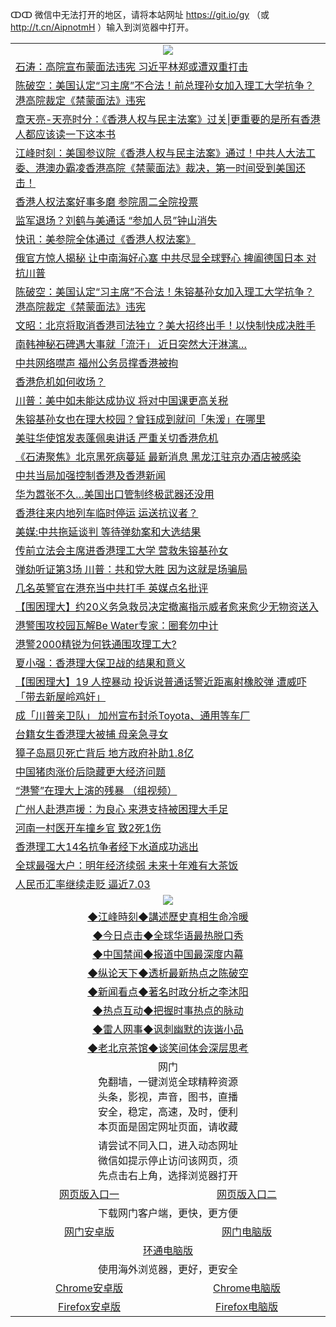ↀↀ 微信中无法打开的地区，请将本站网址 https://git.io/gy （或 http://t.cn/AipnotmH ）输入到浏览器中打开。 

 <table>

  <tr>
    <td colspan="2" align=center><img src="https://cdn.jsdelivr.net/gh/gyoupiodf/im1/20190822-2.jpg"></td>
 </tr>
 <tr><td colspan="2" align="left"><a href="https://xball.casa/oo.aspx?name=c816850&key=eqxowaguscvmxdgc&from=gy">石涛：高院宣布蒙面法违宪 习近平林郑或遭双重打击</a></td></tr>
<tr><td colspan="2" align="left"><a href="https://xball.casa/oo.aspx?name=c816932&key=eqxowaguscvmxdgc&from=gy">陈破空：美国认定“习主席”不合法！前总理孙女加入理工大学抗争？港高院裁定《禁蒙面法》违宪</a></td></tr>
<tr><td colspan="2" align="left"><a href="https://xball.casa/oo.aspx?name=c1025998&key=eqxowaguscvmxdgc&from=gy">章天亮-天亮时分：《香港人权与民主法案》过关|更重要的是所有香港人都应该读一下这本书</a></td></tr>
<tr><td colspan="2" align="left"><a href="https://xball.casa/oo.aspx?name=c922850&key=eqxowaguscvmxdgc&from=gy">江峰时刻：美国参议院《香港人权与民主法案》通过！中共人大法工委、港澳办霸凌香港高院《禁蒙面法》裁决，第一时间受到美国还击！</a></td></tr>
<tr><td colspan="2" align="left"><a href="https://xball.casa/oo.aspx?name=c1097145&key=eqxowaguscvmxdgc&from=gy">香港人权法案好事多磨 参院周二全院投票</a></td></tr>
<tr><td colspan="2" align="left"><a href="https://xball.casa/oo.aspx?name=c1097211&key=eqxowaguscvmxdgc&from=gy">监军退场？刘鹤与美通话 “参加人员”钟山消失</a></td></tr>
<tr><td colspan="2" align="left"><a href="https://xball.casa/oo.aspx?name=c1097226&key=eqxowaguscvmxdgc&from=gy">快讯：美参院全体通过《香港人权法案》</a></td></tr>
<tr><td colspan="2" align="left"><a href="https://xball.casa/oo.aspx?name=c1097166&key=eqxowaguscvmxdgc&from=gy">俄官方惊人揭秘 让中南海好心塞 中共尽显全球野心 捭阖德国日本 对抗川普</a></td></tr>
<tr><td colspan="2" align="left"><a href="https://xball.casa/oo.aspx?name=c1097176&key=eqxowaguscvmxdgc&from=gy">陈破空：美国认定“习主席”不合法！朱镕基孙女加入理工大学抗争？港高院裁定《禁蒙面法》违宪</a></td></tr>
<tr><td colspan="2" align="left"><a href="https://xball.casa/oo.aspx?name=c1097229&key=eqxowaguscvmxdgc&from=gy">文昭：北京将取消香港司法独立？美大招终出手！以快制快成决胜手</a></td></tr>
<tr><td colspan="2" align="left"><a href="https://xball.casa/oo.aspx?name=c1097159&key=eqxowaguscvmxdgc&from=gy">南韩神秘石碑遇大事就「流汗」 近日突然大汗淋漓…</a></td></tr>
<tr><td colspan="2" align="left"><a href="https://xball.casa/oo.aspx?name=c1097205&key=eqxowaguscvmxdgc&from=gy">中共网络噤声 福州公务员撑香港被拘</a></td></tr>
<tr><td colspan="2" align="left"><a href="https://xball.casa/oo.aspx?name=c1097204&key=eqxowaguscvmxdgc&from=gy">香港危机如何收场？</a></td></tr>
<tr><td colspan="2" align="left"><a href="https://xball.casa/oo.aspx?name=c1097185&key=eqxowaguscvmxdgc&from=gy">川普：美中如未能达成协议 将对中国课更高关税</a></td></tr>
<tr><td colspan="2" align="left"><a href="https://xball.casa/oo.aspx?name=c1097161&key=eqxowaguscvmxdgc&from=gy">朱镕基孙女也在理大校园？曾钰成到就问「朱湲」在哪里</a></td></tr>
<tr><td colspan="2" align="left"><a href="https://xball.casa/oo.aspx?name=c1097146&key=eqxowaguscvmxdgc&from=gy">美驻华使馆发表蓬佩奥讲话 严重关切香港危机</a></td></tr>
<tr><td colspan="2" align="left"><a href="https://xball.casa/oo.aspx?name=c1097183&key=eqxowaguscvmxdgc&from=gy">《石涛聚焦》北京黑死病蔓延 最新消息 黑龙江驻京办酒店被感染</a></td></tr>
<tr><td colspan="2" align="left"><a href="https://xball.casa/oo.aspx?name=c1097210&key=eqxowaguscvmxdgc&from=gy">中共当局加强控制香港及香港新闻</a></td></tr>
<tr><td colspan="2" align="left"><a href="https://xball.casa/oo.aspx?name=c1097147&key=eqxowaguscvmxdgc&from=gy">华为嚣张不久…美国出口管制终极武器还没用</a></td></tr>
<tr><td colspan="2" align="left"><a href="https://xball.casa/oo.aspx?name=c1097153&key=eqxowaguscvmxdgc&from=gy">香港往来内地列车临时停运 运送抗议者？</a></td></tr>
<tr><td colspan="2" align="left"><a href="https://xball.casa/oo.aspx?name=c1097212&key=eqxowaguscvmxdgc&from=gy">美媒:中共拖延谈判 等待弹劾案和大选结果</a></td></tr>
<tr><td colspan="2" align="left"><a href="https://xball.casa/oo.aspx?name=c1097178&key=eqxowaguscvmxdgc&from=gy">传前立法会主席进香港理工大学 营救朱镕基孙女</a></td></tr>
<tr><td colspan="2" align="left"><a href="https://xball.casa/oo.aspx?name=c1097177&key=eqxowaguscvmxdgc&from=gy">弹劾听证第3场 川普：共和党大胜 因为这就是场骗局</a></td></tr>
<tr><td colspan="2" align="left"><a href="https://xball.casa/oo.aspx?name=c1097143&key=eqxowaguscvmxdgc&from=gy">几名英警官在港充当中共打手 英媒点名批评</a></td></tr>
<tr><td colspan="2" align="left"><a href="https://xball.casa/oo.aspx?name=c1097223&key=eqxowaguscvmxdgc&from=gy">【围困理大】约20义务急救员决定撤离指示威者愈来愈少无物资送入</a></td></tr>
<tr><td colspan="2" align="left"><a href="https://xball.casa/oo.aspx?name=c1097202&key=eqxowaguscvmxdgc&from=gy">港警围攻校园瓦解Be Water专家：圈套勿中计</a></td></tr>
<tr><td colspan="2" align="left"><a href="https://xball.casa/oo.aspx?name=c1097200&key=eqxowaguscvmxdgc&from=gy">港警2000精锐为何铁通围攻理工大?</a></td></tr>
<tr><td colspan="2" align="left"><a href="https://xball.casa/oo.aspx?name=c1097182&key=eqxowaguscvmxdgc&from=gy">夏小强：香港理大保卫战的结果和意义</a></td></tr>
<tr><td colspan="2" align="left"><a href="https://xball.casa/oo.aspx?name=c1097222&key=eqxowaguscvmxdgc&from=gy">【围困理大】19 人控暴动 投诉说普通话警近距离射橡胶弹 遭威吓「带去新屋岭鸡奸」</a></td></tr>
<tr><td colspan="2" align="left"><a href="https://xball.casa/oo.aspx?name=c1097149&key=eqxowaguscvmxdgc&from=gy">成「川普亲卫队」 加州宣布封杀Toyota、通用等车厂</a></td></tr>
<tr><td colspan="2" align="left"><a href="https://xball.casa/oo.aspx?name=c1097206&key=eqxowaguscvmxdgc&from=gy">台籍女生香港理大被捕 母亲急寻女</a></td></tr>
<tr><td colspan="2" align="left"><a href="https://xball.casa/oo.aspx?name=c1097173&key=eqxowaguscvmxdgc&from=gy">獐子岛扇贝死亡背后 地方政府补助1.8亿</a></td></tr>
<tr><td colspan="2" align="left"><a href="https://xball.casa/oo.aspx?name=c1097224&key=eqxowaguscvmxdgc&from=gy">中国猪肉涨价后隐藏更大经济问题</a></td></tr>
<tr><td colspan="2" align="left"><a href="https://xball.casa/oo.aspx?name=c1097203&key=eqxowaguscvmxdgc&from=gy">“港警”在理大上演的残暴 （组视频）</a></td></tr>
<tr><td colspan="2" align="left"><a href="https://xball.casa/oo.aspx?name=c1097198&key=eqxowaguscvmxdgc&from=gy">广州人赴港声援：为良心 来港支持被困理大手足</a></td></tr>
<tr><td colspan="2" align="left"><a href="https://xball.casa/oo.aspx?name=c1097026&key=eqxowaguscvmxdgc&from=gy">河南一村医开车撞乡官 致2死1伤</a></td></tr>
<tr><td colspan="2" align="left"><a href="https://xball.casa/oo.aspx?name=c1097152&key=eqxowaguscvmxdgc&from=gy">香港理工大14名抗争者经下水道成功逃出</a></td></tr>
<tr><td colspan="2" align="left"><a href="https://xball.casa/oo.aspx?name=c1097170&key=eqxowaguscvmxdgc&from=gy">全球最强大户：明年经济续弱 未来十年难有大茶饭</a></td></tr>
<tr><td colspan="2" align="left"><a href="https://xball.casa/oo.aspx?name=c1097181&key=eqxowaguscvmxdgc&from=gy">人民币汇率继续走贬 逼近7.03</a></td></tr>

 <tr>
   <td colspan="2" align=center><img src="https://cdn.jsdelivr.net/gh/gyoupiodf/im1/jf-1.jpg"></td>
  </tr>
   <tr>
   <td colspan="2" align=center> 
<a href="https://xball.casa/oo.aspx?name=c922850&key=eqxowaguscvmxdgc&from=gy&tag=9877">◆江峰時刻◆講述歷史真相生命冷暖</a><br/>
    </td>
  </tr>
   <tr>
   <td colspan="2" align=center> 
<a href="https://xball.casa/oo.aspx?name=c816850&key=eqxowaguscvmxdgc&from=gy&tag=9877">◆今日点击◆全球华语最热脱口秀</a><br/>
    </td>
  </tr>
  <tr>
  <td colspan="2" align=center>
<a href="https://xball.casa/oo.aspx?name=c816860&key=eqxowaguscvmxdgc&from=gy&tag=99733110">◆中国禁闻◆报道中国最深度内幕</a><br/>
   </tr>
  <tr>
     <td colspan="2" align=center>
<a href="https://xball.casa/oo.aspx?name=c816855&key=eqxowaguscvmxdgc&from=gy&tag=997110">◆纵论天下◆透析最新热点之陈破空</a><br/>
   </tr>
   <tr>
      <td colspan="2" align=center>
<a href="https://xball.casa/oo.aspx?name=c838308&key=eqxowaguscvmxdgc&from=gy&tag=9973110">◆新闻看点◆著名时政分析之李沐阳</a><br/>
   </tr>
   <tr>
     <td colspan="2" align=center>
<a href="https://xball.casa/oo.aspx?name=c816852&key=eqxowaguscvmxdgc&from=gy&tag=9733110">◆热点互动◆把握时事热点的脉动</a><br/>
   </tr>
   <tr>
      <td colspan="2" align=center>
<a href="https://xball.casa/oo.aspx?name=c816694&key=eqxowaguscvmxdgc&from=gy&tag=93310">◆雷人网事◆讽刺幽默的诙谐小品</a><br/>
   </tr>
   <tr>
    <td colspan="2" align=center>
<a href="https://xball.casa/oo.aspx?name=c816650&key=eqxowaguscvmxdgc&from=gy&tag=9973110">◆老北京茶馆◆谈笑间体会深层思考</a><br/>
   </tr>

  <tr>
    <td colspan="2" align="center">网门<br/>免翻墙，一键浏览全球精粹资源<br/>头条，影视，声音，图书，直播<br/>安全，稳定，高速，及时，便利<br/>本页面是固定网址页面，请收藏</td>
  <tr>
  <tr>
    <td colspan="2" align="center">请尝试不同入口，进入动态网址<br/>微信如提示停止访问该网页，须<br/>先点击右上角，选择浏览器打开</td>
  <tr>
  <tr>
    <td align="center"><a href="https://xblue.casa/oo.aspx?key=sgbqkopuejmcoyak&from=gy">网页版入口一</a></td>
    <td align="center"><a href="https://xblue.casa/oo.aspx?key=sgbqkopuejmcoyak&from=gy">网页版入口二</a></td>
  </tr>
  <tr>
    <td colspan="2" align="center">下载网门客户端，更快，更方便</td>
  <tr>
  <tr>
    <td align="center"><a href="https://gitlab.com/ogate2/up/raw/master/_/oGatea.apk">网门安卓版</a></td>
    <td align="center"><a href="https://gitlab.com/ogate2/up/raw/master/_/oGate.zip">网门电脑版</a></td>
  </tr>
  <tr>
    <td colspan="2" align="center"><a href="https://gitlab.com/ogate2/up/raw/master/_/oPipe.zip">环通电脑版</a></td>
  </tr>
  <tr>
    <td colspan="2" align="center">使用海外浏览器，更好，更安全</td>
  <tr>
  <tr>
    <td align="center"><a href="https://gitlab.com/ogate2/up/raw/master/_/Chrome.apk">Chrome安卓版</a></td>
    <td align="center"><a href="https://gitlab.com/ogate2/up/raw/master/_/Chrome.zip">Chrome电脑版</a></td>
  </tr>
  <tr>
    <td align="center"><a href="https://gitlab.com/ogate2/up/raw/master/_/Firefox.apk">Firefox安卓版</a></td>
    <td align="center"><a href="https://gitlab.com/ogate2/up/raw/master/_/Firefox.zip">Firefox电脑版</a></td>
  </tr>

</table>

